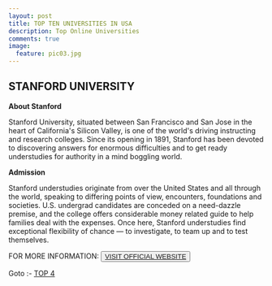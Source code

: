 ```yaml
---
layout: post
title: TOP TEN UNIVERSITIES IN USA
description: Top Online Universities
comments: true
image:
  feature: pic03.jpg
---
```

## STANFORD UNIVERSITY ##

**About Stanford**

Stanford University, situated between San Francisco and San Jose in the heart of California's Silicon Valley, is one of the world's driving instructing and research colleges. Since its opening in 1891, Stanford has been devoted to discovering answers for enormous difficulties and to get ready understudies for authority in a mind boggling world.

**Admission**

Stanford understudies originate from over the United States and all through the world, speaking to differing points of view, encounters, foundations and societies. U.S. undergrad candidates are conceded on a need-dazzle premise, and the college offers considerable money related guide to help families deal with the expenses. Once here, Stanford understudies find exceptional flexibility of chance — to investigate, to team up and to test themselves.

FOR MORE INFORMATION:
<button><a href="http://www.stanford.edu/">VISIT OFFICIAL WEBSITE</a></button>

Goto :- [TOP 4](/topten/top-online-universities4/)
